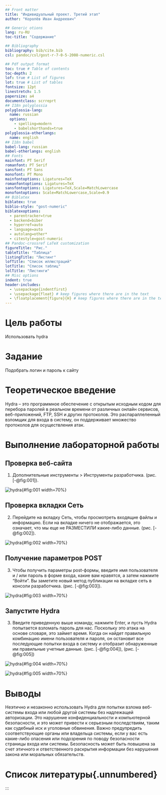 ```yaml
---
## Front matter
title: "Индивидуальный проект. Третий этап"
author: "Королёв Иван Андреевич"

## Generic otions
lang: ru-RU
toc-title: "Содержание"

## Bibliography
bibliography: bib/cite.bib
csl: pandoc/csl/gost-r-7-0-5-2008-numeric.csl

## Pdf output format
toc: true # Table of contents
toc-depth: 2
lof: true # List of figures
lot: true # List of tables
fontsize: 12pt
linestretch: 1.5
papersize: a4
documentclass: scrreprt
## I18n polyglossia
polyglossia-lang:
  name: russian
  options:
	- spelling=modern
	- babelshorthands=true
polyglossia-otherlangs:
  name: english
## I18n babel
babel-lang: russian
babel-otherlangs: english
## Fonts
mainfont: PT Serif
romanfont: PT Serif
sansfont: PT Sans
monofont: PT Mono
mainfontoptions: Ligatures=TeX
romanfontoptions: Ligatures=TeX
sansfontoptions: Ligatures=TeX,Scale=MatchLowercase
monofontoptions: Scale=MatchLowercase,Scale=0.9
## Biblatex
biblatex: true
biblio-style: "gost-numeric"
biblatexoptions:
  - parentracker=true
  - backend=biber
  - hyperref=auto
  - language=auto
  - autolang=other*
  - citestyle=gost-numeric
## Pandoc-crossref LaTeX customization
figureTitle: "Рис."
tableTitle: "Таблица"
listingTitle: "Листинг"
lofTitle: "Список иллюстраций"
lotTitle: "Список таблиц"
lolTitle: "Листинги"
## Misc options
indent: true
header-includes:
  - \usepackage{indentfirst}
  - \usepackage{float} # keep figures where there are in the text
  - \floatplacement{figure}{H} # keep figures where there are in the text
---
```


# Цель работы

Использовать hydra

# Задание

Подобрать логин и пароль к сайту

# Теоретическое введение

Hydra – это программное обеспечение с открытым исходным кодом для перебора паролей в реальном времени от различных онлайн сервисов, веб-приложений, FTP, SSH и других протоколов. Это распараллеленный взломщик для входа в систему, он поддерживает множество протоколов для осуществления атак.

# Выполнение лабораторной работы

## Проверка веб-сайта

1. Дополнительные инструменты > Инструменты разработчика. (рис. [-@fig:001]).

![hydra](image/2.jpg){#fig:001 width=70%}

## Проверка вкладки Сеть

2. Перейдите на вкладку Сеть, чтобы просмотреть входящие файлы и информацию. Если на вкладке ничего не отображается, это означает, что мы еще не РАЗМЕСТИЛИ какие-либо данные. (рис. [-@fig:002]).

![hydra](image/3.jpg){#fig:002 width=70%}

## Получение параметров POST

3. Чтобы получить параметры post-формы, введите имя пользователя и / или пароль в форме входа, какие вам нравятся, а затем нажмите “Войти”. Вы заметите новый метод публикации на вкладке сеть в консоли разработчика. (рис. [-@fig:003]).

![hydra](image/4.jpg){#fig:003 width=70%}

## Запустите Hydra

3. Введите приведенную выше команду, нажмите Enter, и пусть Hydra попытается взломать пароль для нас. Поскольку это атака на основе словаря, это займет время. Когда он найдет правильную комбинацию имени пользователя и пароля, он остановит все последующие попытки входа в систему и отобразит обнаруженные им правильные учетные данные. (рис. [-@fig:004]), (рис. [-@fig:005])

![hydra](image/5.jpg){#fig:004 width=70%}

![hydra](image/1.jpg){#fig:005 width=70%}


# Выводы

Неэтично и незаконно использовать Hydra для попытки взлома веб-системы входа или любой другой системы без надлежащей авторизации. Это нарушение конфиденциальности и компьютерной безопасности, и это может привести к серьезным последствиям, таким как судебный иск и уголовные обвинения. Важно предупредить соответствующие органы или владельца системы, если у вас есть какие-либо опасения или подозрения по поводу безопасности страницы входа или системы. Безопасность может быть повышена за счет этичного и ответственного раскрытия информации без нарушения закона или моральных обязательств.

# Список литературы{.unnumbered}

:::
